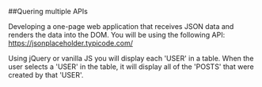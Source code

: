 ##Quering multiple APIs

Developing a one-page web application that receives JSON data and renders the data into the DOM. You will be using the following API: https://jsonplaceholder.typicode.com/

Using jQuery or vanilla JS you will display each 'USER' in a table. When the user selects a 'USER' in the table, it will display all of the 'POSTS' that were created by that 'USER'.
